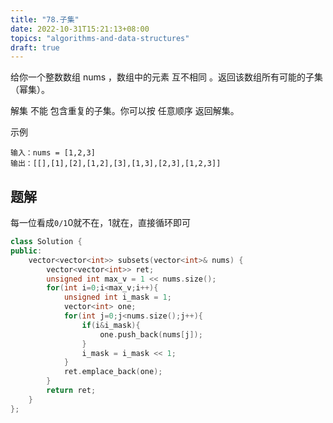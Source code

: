 ```yaml
---
title: "78.子集"
date: 2022-10-31T15:21:13+08:00
topics: "algorithms-and-data-structures"
draft: true
---
```


给你一个整数数组 nums ，数组中的元素 互不相同 。返回该数组所有可能的子集（幂集）。

解集 不能 包含重复的子集。你可以按 任意顺序 返回解集。

示例
```
输入：nums = [1,2,3]
输出：[[],[1],[2],[1,2],[3],[1,3],[2,3],[1,2,3]]
```

## 题解

每一位看成`0/1`0就不在，1就在，直接循环即可

```cpp
class Solution {
public:
    vector<vector<int>> subsets(vector<int>& nums) {
        vector<vector<int>> ret;
        unsigned int max_v = 1 << nums.size();
        for(int i=0;i<max_v;i++){
            unsigned int i_mask = 1;
            vector<int> one;
            for(int j=0;j<nums.size();j++){
                if(i&i_mask){
                    one.push_back(nums[j]);
                }
                i_mask = i_mask << 1;
            }
            ret.emplace_back(one);
        }
        return ret;
    }
};
```